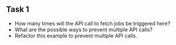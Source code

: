 ## Task 1

- How many times will the API call to fetch jobs be triggered here?
- What are the possible ways to prevent multiple API calls?
- Refactor this example to prevent multiple API calls.

